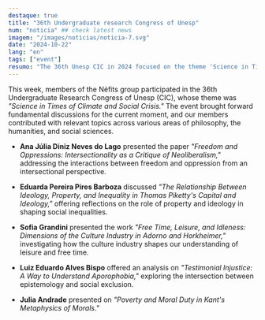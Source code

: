 ```yaml
---
destaque: true
title: "36th Undergraduate research Congress of Unesp"
num: "noticia" ## check latest news
imagem: "/images/noticias/noticia-7.svg"
date: "2024-10-22"
lang: "en"
tags: ["event"]
resumo: "The 36th Unesp CIC in 2024 focused on the theme 'Science in Times of Climate and Social Crisis.'"
---
```


This week, members of the Néfits group participated in the 36th Undergraduate Research Congress of Unesp (CIC), whose theme was *"Science in Times of Climate and Social Crisis."* The event brought forward fundamental discussions for the current moment, and our members contributed with relevant topics across various areas of philosophy, the humanities, and social sciences.

- **Ana Júlia Diniz Neves do Lago** presented the paper *"Freedom and Oppressions: Intersectionality as a Critique of Neoliberalism,"* addressing the interactions between freedom and oppression from an intersectional perspective.

- **Eduarda Pereira Pires Barboza** discussed *"The Relationship Between Ideology, Property, and Inequality in Thomas Piketty's *Capital and Ideology*,"* offering reflections on the role of property and ideology in shaping social inequalities.

- **Sofia Grandini** presented the work *"Free Time, Leisure, and Idleness: Dimensions of the Culture Industry in Adorno and Horkheimer,"* investigating how the culture industry shapes our understanding of leisure and free time.

- **Luiz Eduardo Alves Bispo** offered an analysis on *"Testimonial Injustice: A Way to Understand Aporophobia,"* exploring the intersection between epistemology and social exclusion.

- **Julia Andrade** presented on *"Poverty and Moral Duty in Kant's *Metaphysics of Morals*."*
